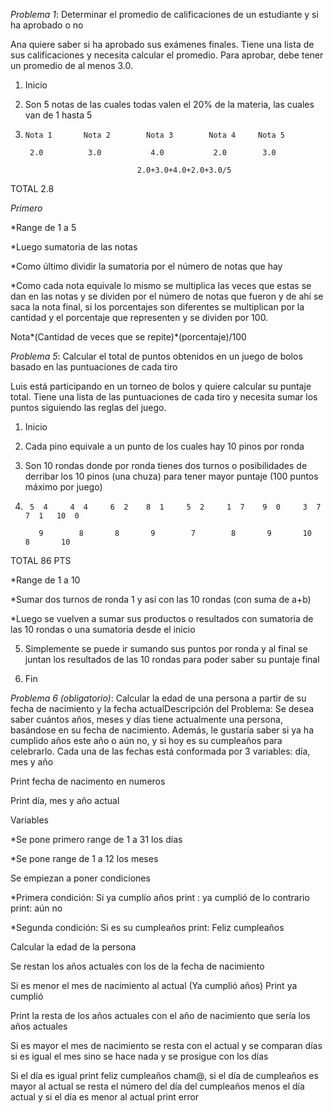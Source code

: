 _Problema 1_: Determinar el promedio de calificaciones de un estudiante y si ha aprobado o no 

Ana quiere saber si ha aprobado sus exámenes finales. Tiene una lista de sus calificaciones y necesita calcular el promedio. Para aprobar, debe tener un promedio de al menos 3.0. 

1. Inicio  

2. Son 5 notas de las cuales todas valen el 20% de la materia, las cuales van de 1 hasta 5 

3.     Nota 1       Nota 2        Nota 3        Nota 4     Nota 5 

        2.0          3.0           4.0           2.0        3.0 

                                2.0+3.0+4.0+2.0+3.0/5 

TOTAL 2.8 

*Primero*

*Range de 1 a 5 

*Luego sumatoria de las notas  

*Como último dividir la sumatoria por el número de notas que hay 

*Como cada nota equivale lo mismo se multiplica las veces que estas se dan en las notas y se dividen por el número de notas que fueron y de ahí se saca la nota final, si los porcentajes son diferentes se multiplican por la cantidad y el porcentaje que representen y se dividen por 100. 

Nota*(Cantidad de veces que se repite)*(porcentaje)/100 


_Problema 5_: Calcular el total de puntos obtenidos en un juego de bolos basado en las puntuaciones de cada tiro 

Luis está participando en un torneo de bolos y quiere calcular su puntaje total. Tiene una lista de las puntuaciones de cada tiro y necesita sumar los puntos siguiendo las reglas del juego. 

1. Inicio 

2. Cada pino equivale a un punto de los cuales hay 10 pinos por ronda 

3. Son 10 rondas donde por ronda tienes dos turnos o posibilidades de derribar los 10 pinos (una chuza) para tener mayor puntaje (100 puntos máximo por juego) 

4.      5  4     4  4     6  2    8  1     5  2     1  7    9  0     3  7    7  1   10  0 

          9        8       8       9        7        8       9       10      8       10       

TOTAL       86 PTS 

*Range de 1 a 10 

*Sumar dos turnos de ronda 1 y así con las 10 rondas (con suma de a+b) 

*Luego se vuelven a sumar sus productos o resultados con sumatoria de las 10 rondas o una sumatoria desde el inicio 

5. Simplemente se puede ir sumando sus puntos por ronda y al final se juntan los resultados de las 10 rondas para poder saber su puntaje final 

6. Fin 

_Problema 6 (obligatorio)_: Calcular la edad de una persona a partir de su fecha de nacimiento y la fecha actualDescripción del Problema: Se desea saber cuántos años, meses y días tiene actualmente una persona, basándose en su fecha de nacimiento. Además, le gustaría saber si ya ha cumplido años este año o aún no, y si hoy es su cumpleaños para celebrarlo. Cada una de las fechas está conformada por 3 variables: día, mes y año 

Print fecha de nacimento en numeros 

Print día, mes y año actual 

Variables  

*Se pone primero range de 1 a 31 los días  

*Se pone range de 1 a 12  los meses 

Se empiezan  a poner condiciones 

*Primera condición: Si ya cumplío años print : ya cumplió de lo contrario print: aún no  

*Segunda condición: Si es su cumpleaños print: Feliz cumpleaños 

Calcular la edad de la persona  

Se restan los años actuales con los de la fecha de nacimiento 

Si es menor el mes de nacimiento al actual (Ya cumplió años) Print ya cumplió   

Print la resta de los años actuales con el año de nacimiento que sería los años actuales 

Si es mayor el mes de nacimiento se resta con el actual y se comparan días si es igual el mes sino se hace nada y se prosigue con los días  

Si el día es igual print feliz cumpleaños cham@, si el día de cumpleaños es mayor al actual se resta el número del día del cumpleaños menos el día actual y si el día es menor al actual print error 
